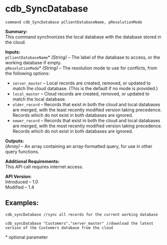cdb_SyncDatabase
===
`command cdb_SyncDatabase pClientDatabaseName, pResolutionMode`

**Summary:**  
This command synchronizes the local database with the database stored in the cloud.

**Inputs:**  
`pClientDatabaseName`\* *(String)* – The label of the database to access, or the working database if empty.  
`pResolutionMode`\* *(String)* – The resolution mode to use for conflicts, from the following options:  
* `server_master` – Local records are created, removed, or updated to match the cloud database. (This is the default if no mode is provided.)
* `local_master` – Cloud records are created, removed, or updated to match the local database.
* `older_record` – Records that exist in both the cloud and local databases are merged, with the least recently modified version taking precedence. Records which do not exist in both databases are ignored.
* `newer_record` – Records that exist in both the cloud and local databases are merged, with the most recently modified version taking precedence. Records which do not exist in both databases are ignored.

**Outputs:**  
*(Array)* – An array containing an array-formatted query, for use in other query functions.

**Additional Requirements:**  
This API call requires internet access.

**API Version:**  
Introduced – 1.0  
Modified – 1.4

**Examples:**
---
```
cdb_syncDatabase //sync all records for the current working database
```

```
cdb_syncDatabase "Customers","server_master" //download the latest version of the Customers database from the cloud
```


\* optional parameter